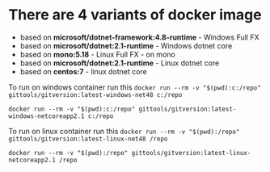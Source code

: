 # There are 4 variants of docker image

- based on **microsoft/dotnet-framework:4.8-runtime** - Windows Full FX
- based on **microsoft/dotnet:2.1-runtime** - Windows dotnet core
- based on **mono:5.18** - Linux Full FX - on mono
- based on **microsoft/dotnet:2.1-runtime** - Linux dotnet core
- based on **centos:7** - linux dotnet core

To run on windows container run this
`docker run --rm -v "$(pwd):c:/repo" gittools/gitversion:latest-windows-net48 c:/repo`

`docker run --rm -v "$(pwd):c:/repo" gittools/gitversion:latest-windows-netcoreapp2.1 c:/repo`

To run on linux container run this
`docker run --rm -v "$(pwd):/repo" gittools/gitversion:latest-linux-net48 /repo`

`docker run --rm -v "$(pwd):/repo" gittools/gitversion:latest-linux-netcoreapp2.1 /repo`
